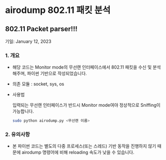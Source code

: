 # airodump 802.11 패킷 분석
## 802.11 Packet parser!!!
기일: January 12, 2023

### 1. 개요

- 해당 코드는 Monitor mode의 무선랜 인터페이스에서 802.11 패킷을 수신 및 분석해주며, 파이썬 기반으로 작성되었습니다.
- 의존 모듈 : socket, sys, os
- 사용법
    
    입력되는 무선랜 인터페이스가 반드시 Monitor mode여야 정상적으로 Sniffing이 가능합니다.
    
    ```bash
    sudo python airodump.py <무선랜 이름>
    ```  
    

  
  
### 2. 유의사항

- 본 파이썬 코드는 별도의 다중 프로세스(또는 스레드) 기반 동작을 진행하지 않기 때문에 airodump 명령어에 비해 reloading 속도가 낮을 수 있습니다.
